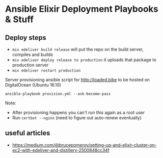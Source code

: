 # Ansible Elixir Deployment Playbooks & Stuff

## Deploy steps
- `mix edeliver build release` will put the repo on the build server, compiles and builds
- `mix edeliver deploy release to production` it uploads that package to production server
- `mix edeliver restart production`

Server provisioning ansible script for http://loaded.bike to be hosted on DigitalOcean (Ubuntu 16.10)

`ansible-playbook provision.yml --ask-become-pass`

Note:

* After provisioning happens you can't run this again as a root user
* Run `certbot --nginx` (need to figure out auto-renew eventually)

## useful articles
- https://medium.com/@brucepomeroy/setting-up-and-elixir-cluster-on-ec2-with-edeliver-and-distillery-2500848cc34f


